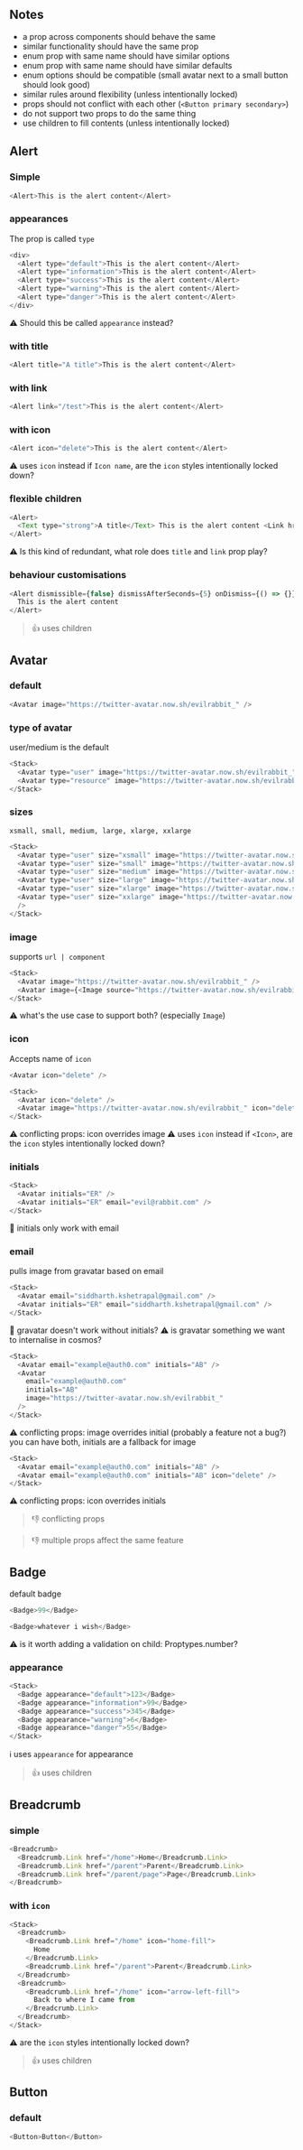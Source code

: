 ## Notes

- a prop across components should behave the same
- similar functionality should have the same prop
- enum prop with same name should have similar options
- enum prop with same name should have similar defaults
- enum options should be compatible (small avatar next to a small button should look good)
- similar rules around flexibility (unless intentionally locked)
- props should not conflict with each other (`<Button primary secondary>`)
- do not support two props to do the same thing
- use children to fill contents (unless intentionally locked)

## Alert

### Simple

```js
<Alert>This is the alert content</Alert>
```

### appearances

The prop is called `type`

```js
<div>
  <Alert type="default">This is the alert content</Alert>
  <Alert type="information">This is the alert content</Alert>
  <Alert type="success">This is the alert content</Alert>
  <Alert type="warning">This is the alert content</Alert>
  <Alert type="danger">This is the alert content</Alert>
</div>
```

⚠️ Should this be called `appearance` instead?

### with title

```js
<Alert title="A title">This is the alert content</Alert>
```

### with link

```js
<Alert link="/test">This is the alert content</Alert>
```

### with icon

```js
<Alert icon="delete">This is the alert content</Alert>
```

⚠️ uses `icon` instead if `Icon name`, are the `icon` styles intentionally locked down?

### flexible children

```js
<Alert>
  <Text type="strong">A title</Text> This is the alert content <Link href="/test">Read more</Link>
</Alert>
```

⚠️ Is this kind of redundant, what role does `title` and `link` prop play?

### behaviour customisations

```js
<Alert dismissible={false} dismissAfterSeconds={5} onDismiss={() => {}}>
  This is the alert content
</Alert>
```

> 👍 uses children

## Avatar

### default

```js
<Avatar image="https://twitter-avatar.now.sh/evilrabbit_" />
```

### type of avatar

user/medium is the default

```js
<Stack>
  <Avatar type="user" image="https://twitter-avatar.now.sh/evilrabbit_" />
  <Avatar type="resource" image="https://twitter-avatar.now.sh/evilrabbit_" />
</Stack>
```

### sizes

`xsmall, small, medium, large, xlarge, xxlarge`

```js
<Stack>
  <Avatar type="user" size="xsmall" image="https://twitter-avatar.now.sh/evilrabbit_" />
  <Avatar type="user" size="small" image="https://twitter-avatar.now.sh/evilrabbit_" />
  <Avatar type="user" size="medium" image="https://twitter-avatar.now.sh/evilrabbit_" />
  <Avatar type="user" size="large" image="https://twitter-avatar.now.sh/evilrabbit_" />
  <Avatar type="user" size="xlarge" image="https://twitter-avatar.now.sh/evilrabbit_" />
  <Avatar type="user" size="xxlarge" image="https://twitter-avatar.now.sh/evilrabbit_" />
  />
</Stack>
```

### image

supports `url | component`

```js
<Stack>
  <Avatar image="https://twitter-avatar.now.sh/evilrabbit_" />
  <Avatar image={<Image source="https://twitter-avatar.now.sh/evilrabbit_" />} />
</Stack>
```

⚠️ what's the use case to support both? (especially `Image`)

### icon

Accepts name of `icon`

```js
<Avatar icon="delete" />
```

```js
<Stack>
  <Avatar icon="delete" />
  <Avatar image="https://twitter-avatar.now.sh/evilrabbit_" icon="delete" />
</Stack>
```

⚠️ conflicting props: icon overrides image
⚠️ uses `icon` instead if `<Icon>`, are the `icon` styles intentionally locked down?

### initials

```js
<Stack>
  <Avatar initials="ER" />
  <Avatar initials="ER" email="evil@rabbit.com" />
</Stack>
```

🐞 initials only work with email

### email

pulls image from gravatar based on email

```js
<Stack>
  <Avatar email="siddharth.kshetrapal@gmail.com" />
  <Avatar initials="ER" email="siddharth.kshetrapal@gmail.com" />
</Stack>
```

🐞 gravatar doesn't work without initials?
⚠️ is gravatar something we want to internalise in cosmos?

```js
<Stack>
  <Avatar email="example@auth0.com" initials="AB" />
  <Avatar
    email="example@auth0.com"
    initials="AB"
    image="https://twitter-avatar.now.sh/evilrabbit_"
  />
</Stack>
```

⚠️ conflicting props: image overrides initial (probably a feature not a bug?)
you can have both, initials are a fallback for image

```js
<Stack>
  <Avatar email="example@auth0.com" initials="AB" />
  <Avatar email="example@auth0.com" initials="AB" icon="delete" />
</Stack>
```

⚠️ conflicting props: icon overrides initials

> 👎 conflicting props

> 👎 multiple props affect the same feature

## Badge

default badge

```js
<Badge>99</Badge>
```

```js
<Badge>whatever i wish</Badge>
```

⚠️ is it worth adding a validation on child: Proptypes.number?

### appearance

```js
<Stack>
  <Badge appearance="default">123</Badge>
  <Badge appearance="information">99</Badge>
  <Badge appearance="success">345</Badge>
  <Badge appearance="warning">6</Badge>
  <Badge appearance="danger">55</Badge>
</Stack>
```

ℹ️ uses `appearance` for appearance

> 👍 uses children

## Breadcrumb

### simple

```js
<Breadcrumb>
  <Breadcrumb.Link href="/home">Home</Breadcrumb.Link>
  <Breadcrumb.Link href="/parent">Parent</Breadcrumb.Link>
  <Breadcrumb.Link href="/parent/page">Page</Breadcrumb.Link>
</Breadcrumb>
```

### with `icon`

```js
<Stack>
  <Breadcrumb>
    <Breadcrumb.Link href="/home" icon="home-fill">
      Home
    </Breadcrumb.Link>
    <Breadcrumb.Link href="/parent">Parent</Breadcrumb.Link>
  </Breadcrumb>
  <Breadcrumb>
    <Breadcrumb.Link href="/home" icon="arrow-left-fill">
      Back to where I came from
    </Breadcrumb.Link>
  </Breadcrumb>
</Stack>
```

⚠️ are the `icon` styles intentionally locked down?

> 👍 uses children

## Button

### default

```js
<Button>Button</Button>
```
